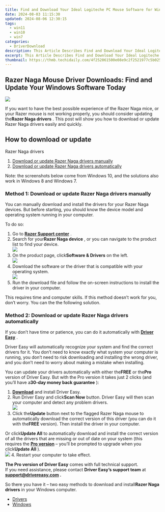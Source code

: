 ```yaml
---
title: Find and Download Your Ideal Logiteche PC Mouse Software for Windows
date: 2024-08-03 11:15:30
updated: 2024-08-06 12:30:15
tags:
  - win11
  - win10
  - win7
categories:
  - DriverDownload
description: This Article Describes Find and Download Your Ideal Logiteche PC Mouse Software for Windows
excerpt: This Article Describes Find and Download Your Ideal Logiteche PC Mouse Software for Windows
thumbnail: https://thmb.techidaily.com/4f252061500e08e9c2f2521977c5b0253a500625454298afd84e9855ed4fbb6b.jpg
---
```


## Razer Naga Mouse Driver Downloads: Find and Update Your Windows Software Today

![](https://images.drivereasy.com/wp-content/uploads/2018/09/img_5b8e31d672f54.jpg)

 If you want to have the best possible experience of the Razer Naga mice, or your Razer mouse is not working properly, you should consider updating the**Razer Naga drivers** . This post will show you how to download or update Razer Naga drivers easily and quickly.

## How to download or update  

 Razer Naga drivers

1. [Download or update Razer Naga drivers manually](https://tools.techidaily.com/drivereasy/download/)
2. [Download or update Razer Naga drivers automatically](https://tools.techidaily.com/drivereasy/download/)

 Note: the screenshots below come from Windows 10, and the solutions also work in Windows 8 and Windows 7.

### Method 1: Download or update Razer Naga drivers manually

 You can manually download and install the drivers for your Razer Naga devices. But before starting, you should know the device model and operating system running in your computer.

To do so:

1. Go to **[Razer Support center](https://support.razer.com/)**  .
2. Search for your**Razer Naga device** , or you can navigate to the product list to find your device.  
![](https://images.drivereasy.com/wp-content/uploads/2018/09/img_5b8e303671a93.jpg)
3. On the product page, click**Software & Drivers** on the left.  
![](https://images.drivereasy.com/wp-content/uploads/2018/09/img_5b8e30627ad5b.jpg)
4. Download the software or the driver that is compatible with your operating system.  
![](https://images.drivereasy.com/wp-content/uploads/2018/09/img_5b8e30aa52880.jpg)
5. Run the download file and follow the on-screen instructions to install the driver in your computer.

 This requires time and computer skills. If this method doesn’t work for you, don’t worry. You can the the following solution.

### Method 2: Download or update Razer Naga drivers automatically

 If you don’t have time or patience, you can do it automatically with **[Driver Easy](https://tools.techidaily.com/drivereasy/download/)**  .

 Driver Easy will automatically recognize your system and find the correct drivers for it. You don’t need to know exactly what system your computer is running, you don’t need to risk downloading and installing the wrong driver, and you don’t need to worry about making a mistake when installing.

 You can update your drivers automatically with either the**FREE** or the**Pro** version of Driver Easy. But with the Pro version it takes just 2 clicks (and you’ll have a**30-day money back guarantee** ):

1. **[Download](https://tools.techidaily.com/drivereasy/download/)**  and install Driver Easy.
2. Run Driver Easy and click**Scan Now** button. Driver Easy will then scan your computer and detect any problem drivers.  
![](https://images.drivereasy.com/wp-content/uploads/2018/09/img_5b8e2f3c836ad.jpg)
3. Click the**Update** button next to the flagged Razer Naga mouse to automatically download the correct version of this driver (you can do it with the**FREE** version). Then install the driver in your computer.  

 Or click**Update All** to automatically download and install the correct version of all the drivers that are missing or out of date on your system (this requires the **[Pro version](https://tools.techidaily.com/drivereasy/download/)**  – you’ll be prompted to upgrade when you click**Update All** ).  
![](https://images.drivereasy.com/wp-content/uploads/2018/09/img_5b8e2f2a3a3d2.jpg)
4. Restart your computer to take effect.

**The Pro version of Driver Easy** comes with full technical support.  
 If you need assistance, please contact **Driver Easy’s support team** at **[support@drivereasy.com](https://tools.techidaily.com/drivereasy/download/) .**

 So there you have it – two easy methods to download and install**Razer Naga drivers** in your Windows computer.

* [Drivers](https://tools.techidaily.com/drivereasy/download/)
* [Windows](https://tools.techidaily.com/drivereasy/download/)

<ins class="adsbygoogle"
     style="display:block"
     data-ad-format="autorelaxed"
     data-ad-client="ca-pub-7571918770474297"
     data-ad-slot="1223367746"></ins>



<ins class="adsbygoogle"
     style="display:block"
     data-ad-client="ca-pub-7571918770474297"
     data-ad-slot="8358498916"
     data-ad-format="auto"
     data-full-width-responsive="true"></ins>
